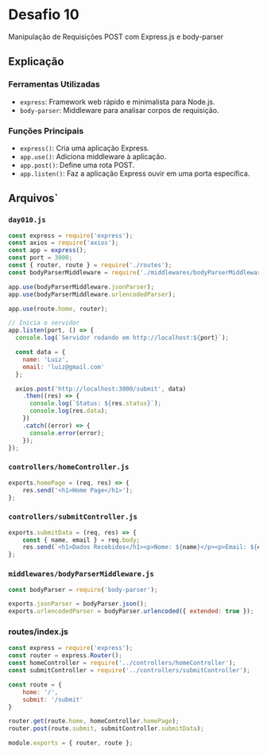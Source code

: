 # Desafio 10

Manipulação de Requisições POST com Express.js e body-parser

## Explicação

### Ferramentas Utilizadas

- `express`: Framework web rápido e minimalista para Node.js.
- `body-parser`: Middleware para analisar corpos de requisição.

### Funções Principais

- `express()`: Cria uma aplicação Express.
- `app.use()`: Adiciona middleware à aplicação.
- `app.post()`: Define uma rota POST.
- `app.listen()`: Faz a aplicação Express ouvir em uma porta específica.

## Arquivos`

### `day010.js`

```js
const express = require('express');
const axios = require('axios');
const app = express();
const port = 3000;
const { router, route } = require('./routes');
const bodyParserMiddleware = require('./middlewares/bodyParserMiddleware');

app.use(bodyParserMiddleware.jsonParser);
app.use(bodyParserMiddleware.urlencodedParser);

app.use(route.home, router);

// Inicia o servidor
app.listen(port, () => {
  console.log(`Servidor rodando em http://localhost:${port}`);

  const data = {
    name: 'Luiz',
    email: 'luiz@gmail.com'
  };

  axios.post('http://localhost:3000/submit', data)
    .then((res) => {
      console.log(`Status: ${res.status}`);
      console.log(res.data);
    })
    .catch((error) => {
      console.error(error);
    });
});
```

### `controllers/homeController.js`

```js
exports.homePage = (req, res) => {
    res.send('<h1>Home Page</h1>');
};
```

### `controllers/submitController.js`

```js
exports.submitData = (req, res) => {
    const { name, email } = req.body;
    res.send(`<h1>Dados Recebidos</h1><p>Nome: ${name}</p><p>Email: ${email}</p>`);
};
```

### `middlewares/bodyParserMiddleware.js`

```js
const bodyParser = require('body-parser');

exports.jsonParser = bodyParser.json();
exports.urlencodedParser = bodyParser.urlencoded({ extended: true });
```

### routes/index.js

```js
const express = require('express');
const router = express.Router();
const homeController = require('../controllers/homeController');
const submitController = require('../controllers/submitController');

const route = {
    home: '/',
    submit: '/submit'
}

router.get(route.home, homeController.homePage);
router.post(route.submit, submitController.submitData);

module.exports = { router, route };
```
